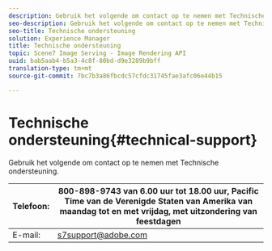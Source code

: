 ```yaml
---
description: Gebruik het volgende om contact op te nemen met Technische ondersteuning.
seo-description: Gebruik het volgende om contact op te nemen met Technische ondersteuning.
seo-title: Technische ondersteuning
solution: Experience Manager
title: Technische ondersteuning
topic: Scene7 Image Serving - Image Rendering API
uuid: bab5aab4-b5a3-4c8f-80bd-d9e3289b9bff
translation-type: tm+mt
source-git-commit: 7bc7b3a86fbcdc57cfdc31745fae3afc06e44b15

---
```



# Technische ondersteuning{#technical-support}

Gebruik het volgende om contact op te nemen met Technische ondersteuning.

| Telefoon: | 800-898-9743 van 6.00 uur tot 18.00 uur, Pacific Time van de Verenigde Staten van Amerika van maandag tot en met vrijdag, met uitzondering van feestdagen |
|---|---|
| E-mail: | s7support@adobe.com |

